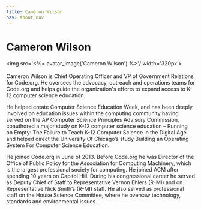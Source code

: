 ```yaml
---
title: Cameron Wilson
nav: about_nav
---
```

# Cameron Wilson

<img src='<%= avatar_image('Cameron Wilson') %>'/ width='320px'>
<br/>
<br/>
Cameron Wilson is Chief Operating Officer and VP of Government Relations for Code.org. He oversees the advocacy, outreach and operations teams for Code.org and helps guide the organization's efforts to expand access to K-12 computer science education.
 
He helped create Computer Science Education Week, and has been deeply involved on education issues within the computing community having served on the AP Computer Science Principles Advisory Commission, coauthored a major study on K-12 computer science education – Running on Empty: The Failure to Teach K-12 Computer Science in the Digital Age and helped direct the University Of Chicago’s study Building an Operating System For Computer Science Education.
 
He joined Code.org in June of 2013. Before Code.org he was Director of the Office of Public Policy for the Association for Computing Machinery, which is the largest professional society for computing. He joined ACM after spending 10 years on Capitol Hill. During his congressional career he served as Deputy Chief of Staff to Representative Vernon Ehlers (R-MI) and on Representative Nick Smith’s (R-MI) staff. He also served as professional staff on the House Science Committee, where he oversaw technology, standards and environmental issues.